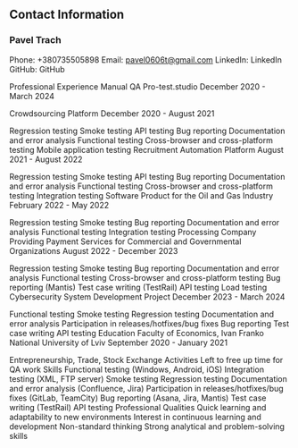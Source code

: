 ## Contact Information
### Pavel Trach
Phone: +380735505898
Email: pavel0606t@gmail.com
LinkedIn: LinkedIn
GitHub: GitHub

Professional Experience
Manual QA
Pro-test.studio
December 2020 - March 2024

Crowdsourcing Platform
December 2020 - August 2021

Regression testing
Smoke testing
API testing
Bug reporting
Documentation and error analysis
Functional testing
Cross-browser and cross-platform testing
Mobile application testing
Recruitment Automation Platform
August 2021 - August 2022

Regression testing
Smoke testing
API testing
Bug reporting
Documentation and error analysis
Functional testing
Cross-browser and cross-platform testing
Integration testing
Software Product for the Oil and Gas Industry
February 2022 - May 2022

Regression testing
Smoke testing
Bug reporting
Documentation and error analysis
Functional testing
Integration testing
Processing Company Providing Payment Services for Commercial and Governmental Organizations
August 2022 - December 2023

Regression testing
Smoke testing
Bug reporting
Documentation and error analysis
Functional testing
Cross-browser and cross-platform testing
Bug reporting (Mantis)
Test case writing (TestRail)
API testing
Load testing
Cybersecurity System Development Project
December 2023 - March 2024

Functional testing
Smoke testing
Regression testing
Documentation and error analysis
Participation in releases/hotfixes/bug fixes
Bug reporting
Test case writing
API testing
Education
Faculty of Economics, Ivan Franko National University of Lviv
September 2020 - January 2021

Entrepreneurship, Trade, Stock Exchange Activities
Left to free up time for QA work
Skills
Functional testing (Windows, Android, iOS)
Integration testing (XML, FTP server)
Smoke testing
Regression testing
Documentation and error analysis (Confluence, Jira)
Participation in releases/hotfixes/bug fixes (GitLab, TeamCity)
Bug reporting (Asana, Jira, Mantis)
Test case writing (TestRail)
API testing
Professional Qualities
Quick learning and adaptability to new environments
Interest in continuous learning and development
Non-standard thinking
Strong analytical and problem-solving skills
